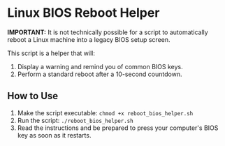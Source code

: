 # Linux BIOS Reboot Helper

**IMPORTANT:** It is not technically possible for a script to automatically reboot a Linux machine into a legacy BIOS setup screen.

This script is a helper that will:
1.  Display a warning and remind you of common BIOS keys.
2.  Perform a standard reboot after a 10-second countdown.

## How to Use
1.  Make the script executable: `chmod +x reboot_bios_helper.sh`
2.  Run the script: `./reboot_bios_helper.sh`
3.  Read the instructions and be prepared to press your computer's BIOS key as soon as it restarts.
